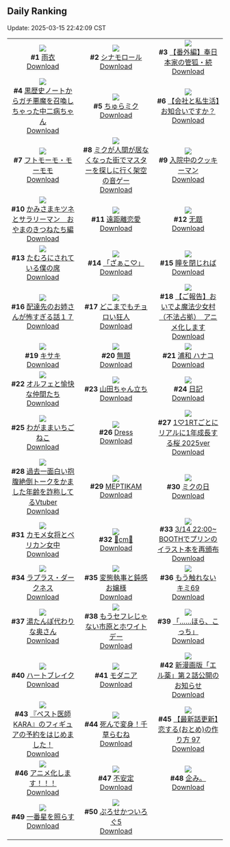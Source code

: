 ## Daily Ranking
Update: 2025-03-15 22:42:09 CST

|      |      |      |
| :----: | :----: | :----: |
| ![](https://i.pixiv.re/c/240x480/img-master/img/2025/03/13/00/00/21/128145348_p0_master1200.jpg)<br>**#1** [雨衣](https://www.pixiv.net/artworks/128145348)<br>[Download](https://i.pixiv.re/img-original/img/2025/03/13/00/00/21/128145348_p0.jpg) | ![](https://i.pixiv.re/c/240x480/img-master/img/2025/03/14/01/53/11/128182280_p0_master1200.jpg)<br>**#2** [シナモロール](https://www.pixiv.net/artworks/128182280)<br>[Download](https://i.pixiv.re/img-original/img/2025/03/14/01/53/11/128182280_p0.jpg) | ![](https://i.pixiv.re/c/240x480/img-master/img/2025/03/14/06/55/00/128186616_p0_master1200.jpg)<br>**#3** [【番外編】奉日本家の管狐・続](https://www.pixiv.net/artworks/128186616)<br>[Download](https://i.pixiv.re/img-original/img/2025/03/14/06/55/00/128186616_p0.png) |
| ![](https://i.pixiv.re/c/240x480/img-master/img/2025/03/13/21/03/37/128171179_p0_master1200.jpg)<br>**#4** [黒歴史ノートからガチ悪魔を召喚しちゃった中二病ちゃん](https://www.pixiv.net/artworks/128171179)<br>[Download](https://i.pixiv.re/img-original/img/2025/03/13/21/03/37/128171179_p0.jpg) | ![](https://i.pixiv.re/c/240x480/img-master/img/2025/03/14/00/00/12/128178083_p0_master1200.jpg)<br>**#5** [ちゅらミク](https://www.pixiv.net/artworks/128178083)<br>[Download](https://i.pixiv.re/img-original/img/2025/03/14/00/00/12/128178083_p0.jpg) | ![](https://i.pixiv.re/c/240x480/img-master/img/2025/03/14/12/00/18/128191632_p0_master1200.jpg)<br>**#6** [【会社と私生活】お知合いですか？](https://www.pixiv.net/artworks/128191632)<br>[Download](https://i.pixiv.re/img-original/img/2025/03/14/12/00/18/128191632_p0.jpg) |
| ![](https://i.pixiv.re/c/240x480/img-master/img/2025/03/13/00/06/03/128145407_p0_master1200.jpg)<br>**#7** [フトモーモ・モーモモ](https://www.pixiv.net/artworks/128145407)<br>[Download](https://i.pixiv.re/img-original/img/2025/03/13/00/06/03/128145407_p0.jpg) | ![](https://i.pixiv.re/c/240x480/img-master/img/2025/03/13/01/27/33/128148681_p0_master1200.jpg)<br>**#8** [ミクが人間が居なくなった街でマスターを探しに行く架空の音ゲー](https://www.pixiv.net/artworks/128148681)<br>[Download](https://i.pixiv.re/img-original/img/2025/03/13/01/27/33/128148681_p0.jpg) | ![](https://i.pixiv.re/c/240x480/img-master/img/2025/03/14/07/30/02/128187251_p0_master1200.jpg)<br>**#9** [入院中のクッキーマン](https://www.pixiv.net/artworks/128187251)<br>[Download](https://i.pixiv.re/img-original/img/2025/03/14/07/30/02/128187251_p0.jpg) |
| ![](https://i.pixiv.re/c/240x480/img-master/img/2025/03/14/08/16/58/128187979_p0_master1200.jpg)<br>**#10** [かみさまキツネとサラリーマン　おやまのきつねたち編](https://www.pixiv.net/artworks/128187979)<br>[Download](https://i.pixiv.re/img-original/img/2025/03/14/08/16/58/128187979_p0.png) | ![](https://i.pixiv.re/c/240x480/img-master/img/2025/03/14/21/35/16/128207209_p0_master1200.jpg)<br>**#11** [遠距離恋愛](https://www.pixiv.net/artworks/128207209)<br>[Download](https://i.pixiv.re/img-original/img/2025/03/14/21/35/16/128207209_p0.jpg) | ![](https://i.pixiv.re/c/240x480/img-master/img/2025/03/14/01/26/17/128181590_p0_master1200.jpg)<br>**#12** [无题](https://www.pixiv.net/artworks/128181590)<br>[Download](https://i.pixiv.re/img-original/img/2025/03/14/01/26/17/128181590_p0.jpg) |
| ![](https://i.pixiv.re/c/240x480/img-master/img/2025/03/14/00/00/29/128178181_p0_master1200.jpg)<br>**#13** [たむろにされている僕の席](https://www.pixiv.net/artworks/128178181)<br>[Download](https://i.pixiv.re/img-original/img/2025/03/14/00/00/29/128178181_p0.jpg) | ![](https://i.pixiv.re/c/240x480/img-master/img/2025/03/13/00/22/05/128146545_p0_master1200.jpg)<br>**#14** [「ざぁこ♡」](https://www.pixiv.net/artworks/128146545)<br>[Download](https://i.pixiv.re/img-original/img/2025/03/13/00/22/05/128146545_p0.jpg) | ![](https://i.pixiv.re/c/240x480/img-master/img/2025/03/14/00/00/24/128178150_p0_master1200.jpg)<br>**#15** [瞳を閉じれば](https://www.pixiv.net/artworks/128178150)<br>[Download](https://i.pixiv.re/img-original/img/2025/03/14/00/00/24/128178150_p0.png) |
| ![](https://i.pixiv.re/c/240x480/img-master/img/2025/03/14/07/23/28/128187143_p0_master1200.jpg)<br>**#16** [配達先のお姉さんが怖すぎる話１７](https://www.pixiv.net/artworks/128187143)<br>[Download](https://i.pixiv.re/img-original/img/2025/03/14/07/23/28/128187143_p0.jpg) | ![](https://i.pixiv.re/c/240x480/img-master/img/2025/03/14/19/05/42/128201402_p0_master1200.jpg)<br>**#17** [どこまでもチョロい狂人](https://www.pixiv.net/artworks/128201402)<br>[Download](https://i.pixiv.re/img-original/img/2025/03/14/19/05/42/128201402_p0.png) | ![](https://i.pixiv.re/c/240x480/img-master/img/2025/03/14/16/46/27/128196970_p0_master1200.jpg)<br>**#18** [【ご報告】おいでよ魔法少女村（不法占拠）　アニメ化します](https://www.pixiv.net/artworks/128196970)<br>[Download](https://i.pixiv.re/img-original/img/2025/03/14/16/46/27/128196970_p0.png) |
| ![](https://i.pixiv.re/c/240x480/img-master/img/2025/03/13/00/00/08/128145274_p0_master1200.jpg)<br>**#19** [キサキ](https://www.pixiv.net/artworks/128145274)<br>[Download](https://i.pixiv.re/img-original/img/2025/03/13/00/00/08/128145274_p0.jpg) | ![](https://i.pixiv.re/c/240x480/img-master/img/2025/03/13/07/30/03/128153995_p0_master1200.jpg)<br>**#20** [無題](https://www.pixiv.net/artworks/128153995)<br>[Download](https://i.pixiv.re/img-original/img/2025/03/13/07/30/03/128153995_p0.png) | ![](https://i.pixiv.re/c/240x480/img-master/img/2025/03/13/13/18/55/128159520_p0_master1200.jpg)<br>**#21** [浦和 ハナコ](https://www.pixiv.net/artworks/128159520)<br>[Download](https://i.pixiv.re/img-original/img/2025/03/13/13/18/55/128159520_p0.png) |
| ![](https://i.pixiv.re/c/240x480/img-master/img/2025/03/13/00/12/43/128146194_p0_master1200.jpg)<br>**#22** [オルフェと愉快な仲間たち](https://www.pixiv.net/artworks/128146194)<br>[Download](https://i.pixiv.re/img-original/img/2025/03/13/00/12/43/128146194_p0.jpg) | ![](https://i.pixiv.re/c/240x480/img-master/img/2025/03/13/00/02/26/128145592_p0_master1200.jpg)<br>**#23** [山田ちゃん立ち](https://www.pixiv.net/artworks/128145592)<br>[Download](https://i.pixiv.re/img-original/img/2025/03/13/00/02/26/128145592_p0.png) | ![](https://i.pixiv.re/c/240x480/img-master/img/2025/03/13/19/00/47/128166975_p0_master1200.jpg)<br>**#24** [日記](https://www.pixiv.net/artworks/128166975)<br>[Download](https://i.pixiv.re/img-original/img/2025/03/13/19/00/47/128166975_p0.png) |
| ![](https://i.pixiv.re/c/240x480/img-master/img/2025/03/14/20/30/02/128204485_p0_master1200.jpg)<br>**#25** [わがままいちごねこ](https://www.pixiv.net/artworks/128204485)<br>[Download](https://i.pixiv.re/img-original/img/2025/03/14/20/30/02/128204485_p0.png) | ![](https://i.pixiv.re/c/240x480/img-master/img/2025/03/13/01/45/31/128149126_p0_master1200.jpg)<br>**#26** [Dress](https://www.pixiv.net/artworks/128149126)<br>[Download](https://i.pixiv.re/img-original/img/2025/03/13/01/45/31/128149126_p0.png) | ![](https://i.pixiv.re/c/240x480/img-master/img/2025/03/13/13/46/02/128159914_p0_master1200.jpg)<br>**#27** [1♡1RTごとにリアルに1年成長する桜 2025ver](https://www.pixiv.net/artworks/128159914)<br>[Download](https://i.pixiv.re/img-original/img/2025/03/13/13/46/02/128159914_p0.jpg) |
| ![](https://i.pixiv.re/c/240x480/img-master/img/2025/03/14/21/18/48/128206520_p0_master1200.jpg)<br>**#28** [過去一面白い抱腹絶倒トークをかました年齢を詐称してるVtuber](https://www.pixiv.net/artworks/128206520)<br>[Download](https://i.pixiv.re/img-original/img/2025/03/14/21/18/48/128206520_p0.png) | ![](https://i.pixiv.re/c/240x480/img-master/img/2025/03/13/22/28/37/128174518_p0_master1200.jpg)<br>**#29** [MEPTIKAM](https://www.pixiv.net/artworks/128174518)<br>[Download](https://i.pixiv.re/img-original/img/2025/03/13/22/28/37/128174518_p0.png) | ![](https://i.pixiv.re/c/240x480/img-master/img/2025/03/13/18/30/33/128166063_p0_master1200.jpg)<br>**#30** [ミクの日](https://www.pixiv.net/artworks/128166063)<br>[Download](https://i.pixiv.re/img-original/img/2025/03/13/18/30/33/128166063_p0.jpg) |
| ![](https://i.pixiv.re/c/240x480/img-master/img/2025/03/14/07/05/06/128186843_p0_master1200.jpg)<br>**#31** [カモメ女将とペリカン女中](https://www.pixiv.net/artworks/128186843)<br>[Download](https://i.pixiv.re/img-original/img/2025/03/14/07/05/06/128186843_p0.jpg) | ![](https://i.pixiv.re/c/240x480/img-master/img/2025/03/13/20/42/23/128170318_p0_master1200.jpg)<br>**#32** [💜cm💜](https://www.pixiv.net/artworks/128170318)<br>[Download](https://i.pixiv.re/img-original/img/2025/03/13/20/42/23/128170318_p0.png) | ![](https://i.pixiv.re/c/240x480/img-master/img/2025/03/13/22/07/15/128173656_p0_master1200.jpg)<br>**#33** [3/14 22:00~ BOOTHでプリンのイラスト本を再頒布](https://www.pixiv.net/artworks/128173656)<br>[Download](https://i.pixiv.re/img-original/img/2025/03/13/22/07/15/128173656_p0.jpg) |
| ![](https://i.pixiv.re/c/240x480/img-master/img/2025/03/13/00/00/07/128145269_p0_master1200.jpg)<br>**#34** [ラプラス・ダークネス](https://www.pixiv.net/artworks/128145269)<br>[Download](https://i.pixiv.re/img-original/img/2025/03/13/00/00/07/128145269_p0.png) | ![](https://i.pixiv.re/c/240x480/img-master/img/2025/03/14/11/43/28/128191234_p0_master1200.jpg)<br>**#35** [変態執事と鈍感お嬢様](https://www.pixiv.net/artworks/128191234)<br>[Download](https://i.pixiv.re/img-original/img/2025/03/14/11/43/28/128191234_p0.png) | ![](https://i.pixiv.re/c/240x480/img-master/img/2025/03/14/09/37/29/128189144_p0_master1200.jpg)<br>**#36** [もう触れないキミ69](https://www.pixiv.net/artworks/128189144)<br>[Download](https://i.pixiv.re/img-original/img/2025/03/14/09/37/29/128189144_p0.jpg) |
| ![](https://i.pixiv.re/c/240x480/img-master/img/2025/03/13/00/03/50/128145710_p0_master1200.jpg)<br>**#37** [湯たんぽ代わりな奥さん](https://www.pixiv.net/artworks/128145710)<br>[Download](https://i.pixiv.re/img-original/img/2025/03/13/00/03/50/128145710_p0.jpg) | ![](https://i.pixiv.re/c/240x480/img-master/img/2025/03/14/00/19/55/128179349_p0_master1200.jpg)<br>**#38** [もうセフレじゃない市原とホワイトデー](https://www.pixiv.net/artworks/128179349)<br>[Download](https://i.pixiv.re/img-original/img/2025/03/14/00/19/55/128179349_p0.png) | ![](https://i.pixiv.re/c/240x480/img-master/img/2025/03/13/00/00/13/128145299_p0_master1200.jpg)<br>**#39** [「……ほら、こっち」](https://www.pixiv.net/artworks/128145299)<br>[Download](https://i.pixiv.re/img-original/img/2025/03/13/00/00/13/128145299_p0.png) |
| ![](https://i.pixiv.re/c/240x480/img-master/img/2025/03/13/18/01/09/128165100_p0_master1200.jpg)<br>**#40** [ハートブレイク](https://www.pixiv.net/artworks/128165100)<br>[Download](https://i.pixiv.re/img-original/img/2025/03/13/18/01/09/128165100_p0.jpg) | ![](https://i.pixiv.re/c/240x480/img-master/img/2025/03/13/00/06/16/128145876_p0_master1200.jpg)<br>**#41** [モダニア](https://www.pixiv.net/artworks/128145876)<br>[Download](https://i.pixiv.re/img-original/img/2025/03/13/00/06/16/128145876_p0.jpg) | ![](https://i.pixiv.re/c/240x480/img-master/img/2025/03/14/16/50/22/128190657_p0_master1200.jpg)<br>**#42** [新漫画版「エル薬」第２話公開のお知らせ](https://www.pixiv.net/artworks/128190657)<br>[Download](https://i.pixiv.re/img-original/img/2025/03/14/16/50/22/128190657_p0.png) |
| ![](https://i.pixiv.re/c/240x480/img-master/img/2025/03/13/00/00/50/128145446_p0_master1200.jpg)<br>**#43** [『ペスト医師 KARA』のフィギュアの予約をはじめました！](https://www.pixiv.net/artworks/128145446)<br>[Download](https://i.pixiv.re/img-original/img/2025/03/13/00/00/50/128145446_p0.png) | ![](https://i.pixiv.re/c/240x480/img-master/img/2025/03/13/13/00/23/128159195_p0_master1200.jpg)<br>**#44** [死んで変身！千草らむね](https://www.pixiv.net/artworks/128159195)<br>[Download](https://i.pixiv.re/img-original/img/2025/03/13/13/00/23/128159195_p0.png) | ![](https://i.pixiv.re/c/240x480/img-master/img/2025/03/14/12/39/42/128192466_p0_master1200.jpg)<br>**#45** [【最新話更新】恋する(おとめ)の作り方 97](https://www.pixiv.net/artworks/128192466)<br>[Download](https://i.pixiv.re/img-original/img/2025/03/14/12/39/42/128192466_p0.jpg) |
| ![](https://i.pixiv.re/c/240x480/img-master/img/2025/03/14/21/51/47/128207886_p0_master1200.jpg)<br>**#46** [アニメ化します！！！](https://www.pixiv.net/artworks/128207886)<br>[Download](https://i.pixiv.re/img-original/img/2025/03/14/21/51/47/128207886_p0.jpg) | ![](https://i.pixiv.re/c/240x480/img-master/img/2025/03/14/07/00/02/128186688_p0_master1200.jpg)<br>**#47** [不安定](https://www.pixiv.net/artworks/128186688)<br>[Download](https://i.pixiv.re/img-original/img/2025/03/14/07/00/02/128186688_p0.png) | ![](https://i.pixiv.re/c/240x480/img-master/img/2025/03/15/02/09/36/128206314_p0_master1200.jpg)<br>**#48** [企み。](https://www.pixiv.net/artworks/128206314)<br>[Download](https://i.pixiv.re/img-original/img/2025/03/15/02/09/36/128206314_p0.jpg) |
| ![](https://i.pixiv.re/c/240x480/img-master/img/2025/03/13/00/40/54/128147242_p0_master1200.jpg)<br>**#49** [一番星を照らす](https://www.pixiv.net/artworks/128147242)<br>[Download](https://i.pixiv.re/img-original/img/2025/03/13/00/40/54/128147242_p0.jpg) | ![](https://i.pixiv.re/c/240x480/img-master/img/2025/03/14/01/43/55/128182073_p0_master1200.jpg)<br>**#50** [ぷろせかついろぐ5](https://www.pixiv.net/artworks/128182073)<br>[Download](https://i.pixiv.re/img-original/img/2025/03/14/01/43/55/128182073_p0.jpg) |
|      |
